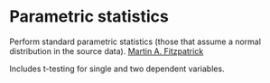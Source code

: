 Parametric statistics
=====================

Perform standard parametric statistics (those that assume a normal distribution in the source data).
[Martin A. Fitzpatrick][]

Includes t-testing for single and two dependent variables.

  [Martin A. Fitzpatrick]: http://martinfitzpatrick.name/